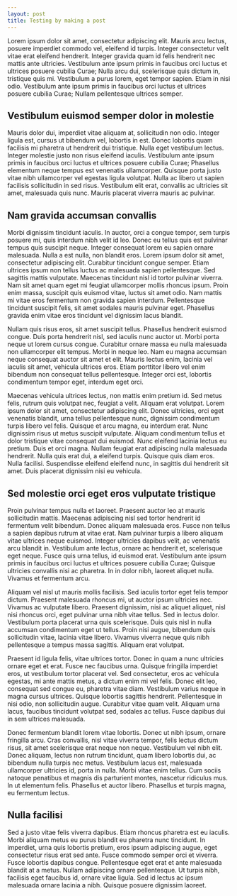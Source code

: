 ```yaml
---
layout: post
title: Testing by making a post
---
```

Lorem ipsum dolor sit amet, consectetur adipiscing elit. Mauris arcu lectus, posuere imperdiet commodo vel, eleifend id turpis. Integer consectetur velit vitae erat eleifend hendrerit. Integer gravida quam id felis hendrerit nec mattis ante ultricies. Vestibulum ante ipsum primis in faucibus orci luctus et ultrices posuere cubilia Curae; Nulla arcu dui, scelerisque quis dictum in, tristique quis mi. Vestibulum a purus lorem, eget tempor sapien. Etiam in nisi odio. Vestibulum ante ipsum primis in faucibus orci luctus et ultrices posuere cubilia Curae; Nullam pellentesque ultrices semper.

## Vestibulum euismod semper dolor in molestie
Mauris dolor dui, imperdiet vitae aliquam at, sollicitudin non odio. Integer ligula est, cursus ut bibendum vel, lobortis in est. Donec lobortis quam facilisis mi pharetra ut hendrerit dui tristique. Nulla eget vestibulum lectus. Integer molestie justo non risus eleifend iaculis. Vestibulum ante ipsum primis in faucibus orci luctus et ultrices posuere cubilia Curae; Phasellus elementum neque tempus est venenatis ullamcorper. Quisque porta justo vitae nibh ullamcorper vel egestas ligula volutpat. Nulla ac libero ut sapien facilisis sollicitudin in sed risus. Vestibulum elit erat, convallis ac ultricies sit amet, malesuada quis nunc. Mauris placerat viverra mauris ac pulvinar.

## Nam gravida accumsan convallis
Morbi dignissim tincidunt iaculis. In auctor, orci a congue tempor, sem turpis posuere mi, quis interdum nibh velit id leo. Donec eu tellus quis est pulvinar tempus quis suscipit neque. Integer consequat lorem eu sapien ornare malesuada. Nulla a est nulla, non blandit eros. Lorem ipsum dolor sit amet, consectetur adipiscing elit. Curabitur tincidunt congue semper. Etiam ultrices ipsum non tellus luctus ac malesuada sapien pellentesque. Sed sagittis mattis vulputate. Maecenas tincidunt nisl id tortor pulvinar viverra. Nam sit amet quam eget mi feugiat ullamcorper mollis rhoncus ipsum. Proin enim massa, suscipit quis euismod vitae, luctus sit amet odio. Nam mattis mi vitae eros fermentum non gravida sapien interdum. Pellentesque tincidunt suscipit felis, sit amet sodales mauris pulvinar eget. Phasellus gravida enim vitae eros tincidunt vel dignissim lacus blandit.

Nullam quis risus eros, sit amet suscipit tellus. Phasellus hendrerit euismod congue. Duis porta hendrerit nisl, sed iaculis nunc auctor ut. Morbi porta neque ut lorem cursus congue. Curabitur ornare massa eu nulla malesuada non ullamcorper elit tempus. Morbi in neque leo. Nam eu magna accumsan neque consequat auctor sit amet et elit. Mauris lectus enim, lacinia vel iaculis sit amet, vehicula ultrices eros. Etiam porttitor libero vel enim bibendum non consequat tellus pellentesque. Integer orci est, lobortis condimentum tempor eget, interdum eget orci.

Maecenas vehicula ultrices lectus, non mattis enim pretium id. Sed metus felis, rutrum quis volutpat nec, feugiat a velit. Aliquam erat volutpat. Lorem ipsum dolor sit amet, consectetur adipiscing elit. Donec ultricies, orci eget venenatis blandit, urna tellus pellentesque nunc, dignissim condimentum turpis libero vel felis. Quisque et arcu magna, eu interdum erat. Nunc dignissim risus ut metus suscipit vulputate. Aliquam condimentum tellus et dolor tristique vitae consequat dui euismod. Nunc eleifend lacinia lectus eu pretium. Duis et orci magna. Nullam feugiat erat adipiscing nulla malesuada hendrerit. Nulla quis erat dui, a eleifend turpis. Quisque quis diam eros. Nulla facilisi. Suspendisse eleifend eleifend nunc, in sagittis dui hendrerit sit amet. Duis placerat dignissim nisi eu vehicula.

## Sed molestie orci eget eros vulputate tristique
Proin pulvinar tempus nulla et laoreet. Praesent auctor leo at mauris sollicitudin mattis. Maecenas adipiscing nisl sed tortor hendrerit id fermentum velit bibendum. Donec aliquam malesuada eros. Fusce non tellus a sapien dapibus rutrum at vitae erat. Nam pulvinar turpis a libero aliquam vitae ultrices neque euismod. Integer ultricies dapibus velit, ac venenatis arcu blandit in. Vestibulum ante lectus, ornare ac hendrerit et, scelerisque eget neque. Fusce quis urna tellus, id euismod erat. Vestibulum ante ipsum primis in faucibus orci luctus et ultrices posuere cubilia Curae; Quisque ultricies convallis nisi ac pharetra. In in dolor nibh, laoreet aliquet nulla. Vivamus et fermentum arcu.

Aliquam vel nisl ut mauris mollis facilisis. Sed iaculis tortor eget felis tempor dictum. Praesent malesuada rhoncus mi, ut auctor ipsum ultricies nec. Vivamus ac vulputate libero. Praesent dignissim, nisi ac aliquet aliquet, nisl nisi rhoncus orci, eget pulvinar urna nibh vitae tellus. Sed in lectus dolor. Vestibulum porta placerat urna quis scelerisque. Duis quis nisl in nulla accumsan condimentum eget ut tellus. Proin nisi augue, bibendum quis sollicitudin vitae, lacinia vitae libero. Vivamus viverra neque quis nibh pellentesque a tempus massa sagittis. Aliquam erat volutpat.

Praesent id ligula felis, vitae ultrices tortor. Donec in quam a nunc ultricies ornare eget et erat. Fusce nec faucibus urna. Quisque fringilla imperdiet eros, ut vestibulum tortor placerat vel. Sed consectetur, eros ac vehicula egestas, mi ante mattis metus, a dictum enim mi vel felis. Donec elit leo, consequat sed congue eu, pharetra vitae diam. Vestibulum varius neque in magna cursus ultrices. Quisque lobortis sagittis hendrerit. Pellentesque in nisi odio, non sollicitudin augue. Curabitur vitae quam velit. Aliquam urna lacus, faucibus tincidunt volutpat sed, sodales ac tellus. Fusce dapibus dui in sem ultrices malesuada.

Donec fermentum blandit lorem vitae lobortis. Donec ut nibh ipsum, ornare fringilla arcu. Cras convallis, nisl vitae viverra tempor, felis lectus dictum risus, sit amet scelerisque erat neque non neque. Vestibulum vel nibh elit. Donec aliquam, lectus non rutrum tincidunt, quam libero lobortis dui, ac bibendum nulla turpis nec metus. Vestibulum lacus est, malesuada ullamcorper ultricies id, porta in nulla. Morbi vitae enim tellus. Cum sociis natoque penatibus et magnis dis parturient montes, nascetur ridiculus mus. In ut elementum felis. Phasellus et auctor libero. Phasellus et turpis magna, eu fermentum lectus.

## Nulla facilisi
Sed a justo vitae felis viverra dapibus. Etiam rhoncus pharetra est eu iaculis. Morbi aliquam metus eu purus blandit eu pharetra nunc tincidunt. In imperdiet, urna quis lobortis pretium, eros ipsum adipiscing augue, eget consectetur risus erat sed ante. Fusce commodo semper orci et viverra. Fusce lobortis dapibus congue. Pellentesque eget erat et ante malesuada blandit at a metus. Nullam adipiscing ornare pellentesque. Ut turpis nibh, facilisis eget faucibus id, ornare vitae ligula. Sed id lectus ac ipsum malesuada ornare lacinia a nibh. Quisque posuere dignissim laoreet. 
